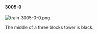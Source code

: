 #### 3005-0
![train-3005-0-0.png](https://github.com/lil-lab/nlvr/raw/master/nlvr/train/images/39/train-3005-0-0.png "train-3005-0-0.png")

The middle of a three blocks tower is black.